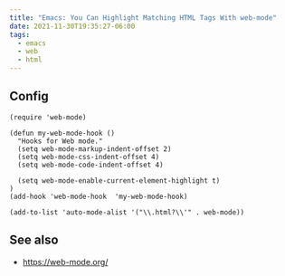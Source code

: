 ```yaml
---
title: "Emacs: You Can Highlight Matching HTML Tags With web-mode"
date: 2021-11-30T19:35:27-06:00
tags:
  - emacs
  - web
  - html
---
```


## Config

```elisp {hl_lines=[9]}
(require 'web-mode)

(defun my-web-mode-hook ()
  "Hooks for Web mode."
  (setq web-mode-markup-indent-offset 2)
  (setq web-mode-css-indent-offset 4)
  (setq web-mode-code-indent-offset 4)

  (setq web-mode-enable-current-element-highlight t)
)
(add-hook 'web-mode-hook  'my-web-mode-hook)

(add-to-list 'auto-mode-alist '("\\.html?\\'" . web-mode))
```

## See also

- https://web-mode.org/
